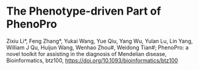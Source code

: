 # The Phenotype-driven Part of PhenoPro

Zixiu Li*, Feng Zhang*, Yukai Wang, Yue Qiu, Yang Wu, Yulan Lu, Lin Yang, William J Qu, Huijun Wang, Wenhao Zhou#, Weidong Tian#; PhenoPro: a novel toolkit for assisting in the diagnosis of Mendelian disease, Bioinformatics, btz100, https://doi.org/10.1093/bioinformatics/btz100


